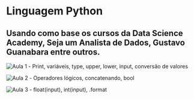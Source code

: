 # Linguagem Python
## Usando como base os cursos da Data Science Academy, Seja um Analista de Dados, Gustavo Guanabara entre outros.

![Aula 1](https://github.com/MoisesArruda/Python-Iniciante/blob/main/Aulas%201) - Print, variáveis, type, upper, lower, input, conversão de valores

![Aula 2](https://github.com/MoisesArruda/Python-Iniciante/blob/main/Aula%202) - Operadores lógicos, concatenando, bool

![Aula 3](https://github.com/MoisesArruda/Python-Iniciante/blob/main/Aula%203) - float(input), int(input), .format

